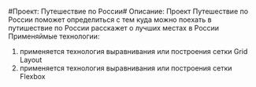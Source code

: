 #Проект: Путешествие по России#
Описание: Проект Путешествие по России поможет определиться с тем куда можно поехать в путишествие по России расскажет о лучших местах в России
Применяймые технологии: 
1) применяется технология выравнивания или построения сетки Grid Layout
2) применяется технология выравнивания или построения сетки Flexbox
